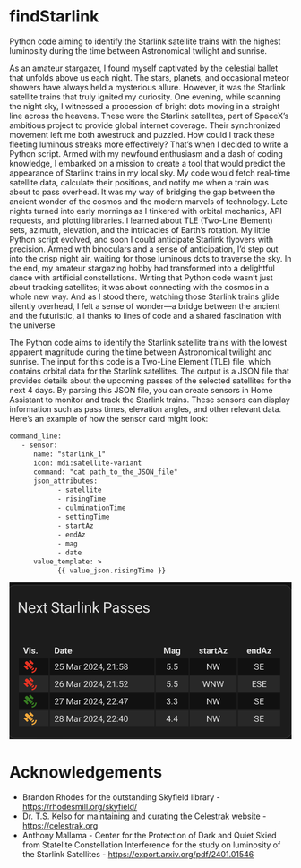 # findStarlink
Python code aiming to identify the Starlink satellite trains with the highest luminosity during the time between Astronomical twilight and sunrise.

As an amateur stargazer, I found myself captivated by the celestial ballet that unfolds above us each night. The stars, planets, and occasional meteor showers have always held a mysterious allure. However, it was the Starlink satellite trains that truly ignited my curiosity.
One evening, while scanning the night sky, I witnessed a procession of bright dots moving in a straight line across the heavens. These were the Starlink satellites, part of SpaceX’s ambitious project to provide global internet coverage. Their synchronized movement left me both awestruck and puzzled. How could I track these fleeting luminous streaks more effectively?
That’s when I decided to write a Python script. Armed with my newfound enthusiasm and a dash of coding knowledge, I embarked on a mission to create a tool that would predict the appearance of Starlink trains in my local sky. My code would fetch real-time satellite data, calculate their positions, and notify me when a train was about to pass overhead. It was my way of bridging the gap between the ancient wonder of the cosmos and the modern marvels of technology.
Late nights turned into early mornings as I tinkered with orbital mechanics, API requests, and plotting libraries. I learned about TLE (Two-Line Element) sets, azimuth, elevation, and the intricacies of Earth’s rotation. My little Python script evolved, and soon I could anticipate Starlink flyovers with precision. Armed with binoculars and a sense of anticipation, I’d step out into the crisp night air, waiting for those luminous dots to traverse the sky.
In the end, my amateur stargazing hobby had transformed into a delightful dance with artificial constellations. Writing that Python code wasn’t just about tracking satellites; it was about connecting with the cosmos in a whole new way. And as I stood there, watching those Starlink trains glide silently overhead, I felt a sense of wonder—a bridge between the ancient and the futuristic, all thanks to lines of code and a shared fascination with the universe

The Python code aims to identify the Starlink satellite trains with the lowest apparent magnitude during the time between Astronomical twilight and sunrise. The input for this code is a Two-Line Element (TLE) file, which contains orbital data for the Starlink satellites. The output is a JSON file that provides details about the upcoming passes of the selected satellites for the next 4 days.
By parsing this JSON file, you can create sensors in Home Assistant to monitor and track the Starlink trains. These sensors can display information such as pass times, elevation angles, and other relevant data. Here’s an example of how the sensor card might look:

```
command_line:
   - sensor:
      name: "starlink_1"
      icon: mdi:satellite-variant
      command: "cat path_to_the_JSON_file"
      json_attributes:
            - satellite
            - risingTime
            - culminationTime
            - settingTime
            - startAz
            - endAz
            - mag
            - date
      value_template: >
            {{ value_json.risingTime }} 
```

![Home Assistant Lovelace Card!](./next_starlink_passes.png)

# Acknowledgements

- Brandon Rhodes for the outstanding Skyfield library - https://rhodesmill.org/skyfield/
- Dr. T.S. Kelso for maintaining and curating the Celestrak website - https://celestrak.org
- Anthony Mallama - Center for the Protection of Dark and Quiet Skied from Statelite Constellation Interference for the study on luminosity of the Starlink Satellites - https://export.arxiv.org/pdf/2401.01546 
